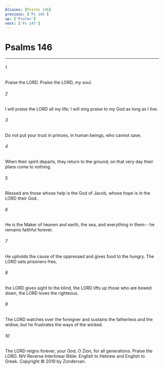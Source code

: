 ```yaml
---
Aliases: [Psalms 146]
previous: ['Ps 145']
up: ['Psalms']
next: ['Ps 147']
---
```

# Psalms 146

***


###### 1 
Praise the LORD. Praise the LORD, my soul. 

###### 2 
I will praise the LORD all my life; I will sing praise to my God as long as I live. 

###### 3 
Do not put your trust in princes, in human beings, who cannot save. 

###### 4 
When their spirit departs, they return to the ground; on that very day their plans come to nothing. 

###### 5 
Blessed are those whose help is the God of Jacob, whose hope is in the LORD their God. 

###### 6 
He is the Maker of heaven and earth, the sea, and everything in them-- he remains faithful forever. 

###### 7 
He upholds the cause of the oppressed and gives food to the hungry. The LORD sets prisoners free, 

###### 8 
the LORD gives sight to the blind, the LORD lifts up those who are bowed down, the LORD loves the righteous. 

###### 9 
The LORD watches over the foreigner and sustains the fatherless and the widow, but he frustrates the ways of the wicked. 

###### 10 
The LORD reigns forever, your God, O Zion, for all generations. Praise the LORD. NIV Reverse Interlinear Bible: English to Hebrew and English to Greek. Copyright © 2019 by Zondervan.
